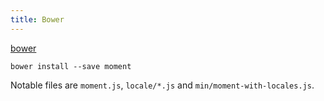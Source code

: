 ```yaml
---
title: Bower
---
```


[bower](https://bower.io/)

```
bower install --save moment
```

Notable files are `moment.js`, `locale/*.js` and `min/moment-with-locales.js`.
